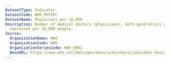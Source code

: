 ```yaml
---
DatasetType: Indicator
DatasetCode: WHO_PHYSPC
DatasetName: Physicians per 10,000
Description: Number of medical doctors (physicians), both generalists and specialists,
  expressed per 10,000 people.
Source:
  OrganizationName: WHO
  OrganizationCode: WHO
  OrganizationSeriesCode: HWF_0001
  BaseURL: https://www.who.int/data/gho/data/indicators/indicator-details/GHO/medical-doctors-(per-10-000-population)
---
```


